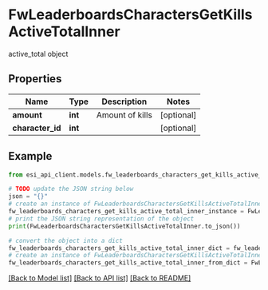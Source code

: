 # FwLeaderboardsCharactersGetKillsActiveTotalInner

active_total object

## Properties

Name | Type | Description | Notes
------------ | ------------- | ------------- | -------------
**amount** | **int** | Amount of kills | [optional] 
**character_id** | **int** |  | [optional] 

## Example

```python
from esi_api_client.models.fw_leaderboards_characters_get_kills_active_total_inner import FwLeaderboardsCharactersGetKillsActiveTotalInner

# TODO update the JSON string below
json = "{}"
# create an instance of FwLeaderboardsCharactersGetKillsActiveTotalInner from a JSON string
fw_leaderboards_characters_get_kills_active_total_inner_instance = FwLeaderboardsCharactersGetKillsActiveTotalInner.from_json(json)
# print the JSON string representation of the object
print(FwLeaderboardsCharactersGetKillsActiveTotalInner.to_json())

# convert the object into a dict
fw_leaderboards_characters_get_kills_active_total_inner_dict = fw_leaderboards_characters_get_kills_active_total_inner_instance.to_dict()
# create an instance of FwLeaderboardsCharactersGetKillsActiveTotalInner from a dict
fw_leaderboards_characters_get_kills_active_total_inner_from_dict = FwLeaderboardsCharactersGetKillsActiveTotalInner.from_dict(fw_leaderboards_characters_get_kills_active_total_inner_dict)
```
[[Back to Model list]](../README.md#documentation-for-models) [[Back to API list]](../README.md#documentation-for-api-endpoints) [[Back to README]](../README.md)


